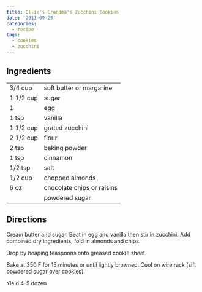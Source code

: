 ```yaml
---
title: Ellie's Grandma's Zucchini Cookies
date: '2011-09-25'
categories:
  - recipe
tags:
  - cookies
  - zucchini
---
```

## Ingredients

|||
|---|---|
|3/4 cup |   soft butter or margarine|
|1 1/2 cup |   sugar|
|1  |  egg|
|1 tsp |   vanilla|
|1 1/2 cup |   grated zucchini|
|2 1/2 cup |   flour|
|2 tsp |   baking powder|
|1 tsp |   cinnamon|
|1/2 tsp |   salt|
|1/2 cup |   chopped almonds|
|6 oz |   chocolate chips or raisins|
||powdered sugar|


## Directions

Cream butter and sugar. Beat in egg and vanilla then stir in zucchini. Add combined dry ingredients, fold in almonds and chips.

Drop by heaping teaspoons onto greased cookie sheet.

Bake at 350 F for 15 minutes or until lightly browned. Cool on wire rack (sift powdered sugar over cookies).

Yield 4-5 dozen
